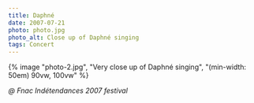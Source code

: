```yaml
---
title: Daphné
date: 2007-07-21
photo: photo.jpg
photo_alt: Close up of Daphné singing
tags: Concert
---
```


{% image "photo-2.jpg", "Very close up of Daphné singing", "(min-width: 50em) 90vw, 100vw" %}

_@ Fnac Indétendances 2007 festival_
